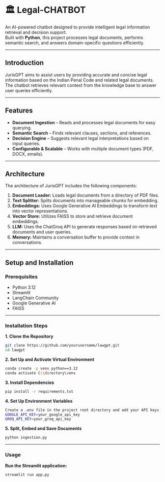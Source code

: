 # 🏛 Legal-CHATBOT

An AI-powered chatbot designed to provide intelligent legal information retrieval and decision support.  
Built with **Python**, this project processes legal documents, performs semantic search, and answers domain-specific questions efficiently.

---

## Introduction

JurisGPT aims to assist users by providing accurate and concise legal information based on the Indian Penal Code and related legal documents. The chatbot retrieves relevant context from the knowledge base to answer user queries efficiently.

---

## Features

- **Document Ingestion** – Reads and processes legal documents for easy querying.
- **Semantic Search** – Finds relevant clauses, sections, and references.
- **Decision Engine** – Suggests relevant legal interpretations based on input queries.
- **Configurable & Scalable** – Works with multiple document types (PDF, DOCX, emails).

---

## Architecture

The architecture of JurisGPT includes the following components:

1. **Document Loader:** Loads legal documents from a directory of PDF files.  
2. **Text Splitter:** Splits documents into manageable chunks for embedding.  
3. **Embeddings:** Uses Google Generative AI Embeddings to transform text into vector representations.  
4. **Vector Store:** Utilizes FAISS to store and retrieve document embeddings.  
5. **LLM:** Uses the ChatGroq API to generate responses based on retrieved documents and user queries.  
6. **Memory:** Maintains a conversation buffer to provide context in conversations.  

---

## Setup and Installation

### Prerequisites
- Python 3.12  
- Streamlit  
- LangChain Community  
- Google Generative AI  
- FAISS  

---

### Installation Steps

**1. Clone the Repository**
```bash
git clone https://github.com/yourusername/lawgpt.git
cd lawgpt
```

**2. Set Up and Activate Virtual Environment**
```bash
conda create -p venv python==3.12
conda activate C:\directory\venv
```

**3. Install Dependencies**
```bash
pip install -r requirements.txt
```

**4. Set Up Environment Variables**
```bash
Create a .env file in the project root directory and add your API keys:
GOOGLE_API_KEY=your_google_api_key
GROQ_API_KEY=your_groq_api_key
```
**5. Split, Embed and Save Documents**
```bash
python ingestion.py
```
---
### Usage
**Run the Streamlit application:**
```bash
streamlit run app.py
```

